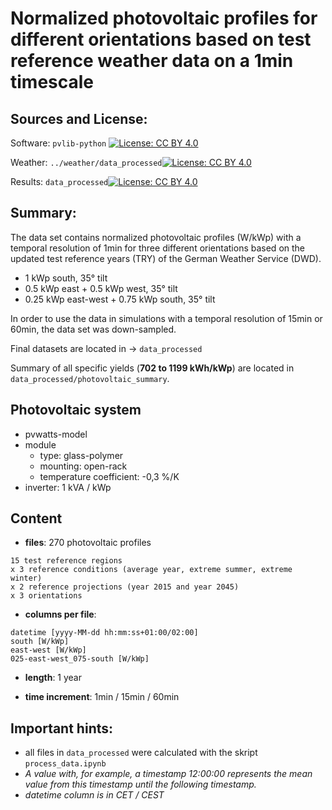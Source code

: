 # Normalized photovoltaic profiles for different orientations based on test reference weather data on a 1min timescale

## Sources and License:

Software: `pvlib-python` [![License: CC BY 4.0](https://img.shields.io/badge/License-BSD%20Clause%203-lightgrey.svg)](https://creativecommons.org/licenses/by/4.0/)

Weather: `../weather/data_processed`[![License: CC BY 4.0](https://img.shields.io/badge/License-CC%20BY%204.0-lightgrey.svg)](https://creativecommons.org/licenses/by/4.0/)

Results: `data_processed`[![License: CC BY 4.0](https://img.shields.io/badge/License-CC%20BY%204.0-lightgrey.svg)](https://creativecommons.org/licenses/by/4.0/)


## Summary:

The data set contains normalized photovoltaic profiles (W/kWp) with a temporal resolution of 1min for three different orientations based on the updated test reference years (TRY) of the German Weather Service (DWD).

- 1 kWp south, 35° tilt
- 0.5 kWp east + 0.5 kWp west, 35° tilt
- 0.25 kWp east-west + 0.75 kWp south, 35° tilt

In order to use the data in simulations with a temporal resolution of 15min or 60min, the data set was down-sampled.

Final datasets are located in -> `data_processed`

Summary of all specific yields (**702 to 1199 kWh/kWp**) are located in `data_processed/photovoltaic_summary`.

## Photovoltaic system

- pvwatts-model
- module
	- type: glass-polymer
	- mounting: open-rack
	- temperature  coefficient: -0,3 %/K
- inverter: 1 kVA / kWp

## Content

* **files**: 270 photovoltaic profiles

```
15 test reference regions
x 3 reference conditions (average year, extreme summer, extreme winter)
x 2 reference projections (year 2015 and year 2045)
x 3 orientations
```

* **columns per file**:

```
datetime [yyyy-MM-dd hh:mm:ss+01:00/02:00]
south [W/kWp]
east-west [W/kWp]
025-east-west_075-south [W/kWp]
```

* **length**: 1 year

* **time increment**: 1min / 15min / 60min

## Important hints:

- all files in `data_processed` were calculated with the skript `process_data.ipynb`
- *A value with, for example, a timestamp 12:00:00 represents the mean value from this timestamp until the following timestamp.*
- *datetime column is in CET / CEST*
